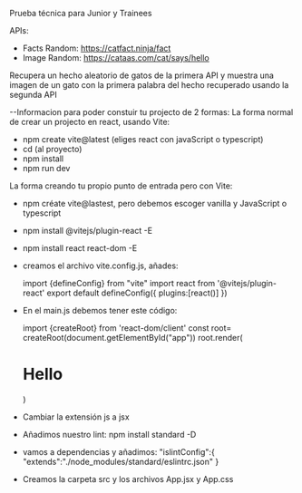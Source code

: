 Prueba técnica para Junior y Trainees

APIs:
- Facts Random: https://catfact.ninja/fact
- Image Random: https://cataas.com/cat/says/hello

Recupera un hecho aleatorio de gatos de la primera API y muestra una imagen
de un gato con la primera palabra del hecho recuperado usando la 
segunda API

--Informacion para poder constuir tu projecto de 2 formas:
La forma normal de crear un projecto en react, usando Vite:

 - npm create vite@latest (eliges react con javaScript o typescript)
 - cd (al proyecto)
 - npm install
 - npm run dev

La forma creando tu propio punto de entrada pero con Vite:
- npm créate vite@lastest, pero debemos escoger vanilla y JavaScript o typescript
- npm install @vitejs/plugin-react -E
- npm install react react-dom -E
- creamos el archivo vite.config.js, añades:

	import {defineConfig} from "vite"
	import react from '@vitejs/plugin-react'
	export default defineConfig({
	    plugins:[react()]
	})

- En el main.js debemos tener este código:

	import {createRoot} from 'react-dom/client'
	const root= createRoot(document.getElementById("app"))
	root.render(<h1>Hello</h1>)

- Cambiar la extensión js a jsx
- Añadimos nuestro lint: npm install standard -D
- vamos a dependencias y añadimos:
	 "islintConfig":{
    "extends":"./node_modules/standard/eslintrc.json"
  }
- Creamos la carpeta src y los archivos App.jsx y App.css

